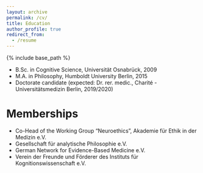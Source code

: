 ```yaml
---
layout: archive
permalink: /cv/
title: Education
author_profile: true
redirect_from:
  - /resume
---
```


{% include base_path %}


* B.Sc. in Cognitive Science, Universität Osnabrück, 2009
* M.A. in Philosophy, Humboldt University Berlin, 2015
* Doctorate candidate (expected: Dr. rer. medic., Charité - Universitätsmedizin Berlin, 2019/2020)

Memberships
======
* Co-Head of the Working Group “Neuroethics”, Akademie für Ethik in der Medizin e.V.
* Gesellschaft für analytische Philosophie e.V.
* German Network for Evidence-Based Medicine e.V.
* Verein der Freunde und Förderer des Instituts für Kognitionswissenschaft e.V.
